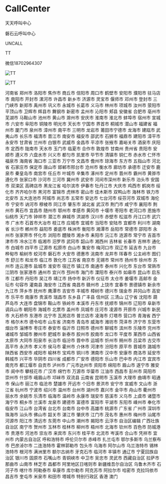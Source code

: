 # CallCenter

天天呼叫中心

磐石云呼叫中心

UNCALL

TT

微信18702964307

![TT](https://github.com/XinnanSui/CallCenter/blob/master/tt.png "天天呼叫中心")

![TT](https://github.com/XinnanSui/CallCenter/blob/master/tt1.png "天天呼叫中心")

河南省
郑州市 洛阳市 焦作市 商丘市 信阳市 周口市 鹤壁市 安阳市 濮阳市 驻马店市
南阳市 开封市 漯河市 许昌市 新乡市 济源市 灵宝市 偃师市 邓州市 登封市 三门峡市
新郑市 禹州市 巩义市 永城市 长葛市 义马市 林州市 项城市 汝州市 荥阳市
平顶山市 卫辉市 辉县市 舞钢市 新密市 孟州市 沁阳市 郏县
安徽省
合肥市 亳州市 芜湖市 马鞍山市 池州市 黄山市 滁州市 安庆市
淮南市 淮北市 蚌埠市 宿州市 宣城市 六安市 阜阳市
铜陵市 明光市 天长市 宁国市 界首市 桐城市 潜山市
福建省
福州市 厦门市 泉州市 漳州市 南平市 三明市 龙岩市 莆田市宁德市
龙海市 建瓯市 武夷山市 长乐市 福清市 晋江市 南安市 福安市 邵武市 石狮市 福鼎市 建阳市 漳平市 永安市
甘肃省
兰州市 白银市 武威市 金昌市 平凉市 张掖市 嘉峪关市 酒泉市
庆阳市 定西市 陇南市 天水市 玉门市 临夏市 合作市 敦煌市 甘南州
贵州省
贵阳市 安顺市 遵义市 六盘水市 兴义市 都匀市 凯里市 毕节市 清镇市
铜仁市 赤水市 仁怀市 福泉市
海南省
海口市 三亚市 万宁市 文昌市 儋州市 琼海市 东方市 五指山市
河北省
石家庄市 保定市 唐山市 邯郸市邢台市 沧州市 衡水市 廊坊市 承德市 迁安市
鹿泉市 秦皇岛市 南宫市 任丘市 叶城市 辛集市 涿州市 定州市 晋州市 霸州市
黄骅市 遵化市 张家口市 沙河市 三河市 冀州市 武安市 河间市深州市 新乐市
泊头市 安国市 双滦区 高碑店市
黑龙江省
哈尔滨市 伊春市 牡丹江市 大庆市 鸡西市 鹤岗市 绥化市 齐齐哈尔市
黑河市 富锦市 虎林市 密山市 佳木斯市 双鸭山市 海林市 铁力市 北安市
五大连池市 阿城市 尚志市 五常市 安达市 七台河市 绥芬河市 双城市
海伦市 宁安市 讷河市 穆棱市 同江市 肇东市
湖北省
武汉市 荆门市 咸宁市 襄阳市 荆州市 黄石市 宜昌市 随州市
鄂州市 孝感市 黄冈市 十堰市 枣阳市 老河口市 恩施市 仙桃市
天门市 钟祥市 潜江市 麻城市 洪湖市 汉川市 赤壁市 松滋市
丹江口市 武穴市 广水市 石首市大冶市 枝江市 应城市 宜城市
当阳市 安陆市 宜都市 利川市
湖南省
长沙市 郴州市 益阳市 娄底市 株洲市 衡阳市 湘潭市
岳阳市 常德市 邵阳市 永州市 张家界市 怀化市 浏阳市
醴陵市 湘乡市 耒阳市 沅江市 涟源市 常宁市 吉首市
津市市 冷水江市 临湘市 汨罗市 武冈市 韶山市 湘西州
吉林省
长春市 吉林市 通化市 白城市 四平市 辽源市 松原市 白山市
集安市 梅河口市 双辽市 延吉市 九台市 桦甸市 榆树市 蛟河市
磐石市 大安市 德惠市 洮南市 龙井市 珲春市 公主岭市 图们市
舒兰市 和龙市 临江市 敦化市
江苏省
南京市 无锡市 常州市 扬州市 徐州市 苏州市 连云港市 盐城市
淮安市 宿迁市 镇江市 南通市 泰州市 兴化市 东台市 常熟市
江阴市 张家港市 通州市 宜兴市 邳州市 海门市 溧阳市 泰兴市
如皋市 昆山市 启东市 江都市 丹阳市 吴江市 靖江市 扬中市
新沂市 仪征市 太仓市 姜堰市 高邮市 金坛市 句容市 灌南县 海安市
江西省
南昌市 赣州市 上饶市 宜春市 景德镇市 新余市 九江市 萍乡市
抚州市 鹰潭市 吉安市 丰城市 樟树市 德兴市 瑞金市 井冈山市
高安市 乐平市 南康市 贵溪市 瑞昌市 东乡县 广丰县 信州区 三清山
辽宁省
沈阳市 葫芦岛市 大连市 盘锦市 鞍山市 铁岭市 本溪市 丹东市
抚顺市 锦州市 辽阳市 阜新市 调兵山市 朝阳市 海城市 北票市
盖州市 凤城市 庄河市 凌源市 开原市 兴城市 新民市 大石桥市
东港市 北宁市 瓦房店市 普兰店市 凌海市 灯塔市 营口市
青海省
西宁市 格尔木市 德令哈市
山东省
济南市 青岛市 威海市 潍坊市 菏泽市 济宁市 东营市烟台市
淄博市 枣庄市 泰安市 临沂市 日照市 德州市 聊城市 滨州市
乐陵市 兖州市 诸城市 邹城市 滕州市 肥城市 新泰市 胶州市
胶南市 龙口市 平度市 莱西市
山西省
太原市 大同市 阳泉市 长治市 临汾市 晋中市 运城市 忻州市
朔州市 吕梁市 古交市 高平市 永济市 孝义市 侯马市 霍州市
介休市 河津市 汾阳市 原平市 晋城市 潞城市
陕西省
西安市 咸阳市 榆林市 宝鸡市 铜川市 渭南市 汉中市 安康市
商洛市 延安市 韩城市 兴平市 华阴市
四川省
成都市 广安市 德阳市 乐山市 巴中市 内江市 宜宾市 南充市
都江堰市 自贡市 泸州市 广元市达州市 资阳市 绵阳市 眉山市
遂宁市 雅安市 阆中市 攀枝花市 广汉市 绵竹市 万源市 华蓥市
江油市 西昌市 彭州市 简阳市 崇州市 什邡市 峨眉山市 邛崃市 双流县
云南省
昆明市 玉溪市 大理市 曲靖市 昭通市 保山市 丽江市 临沧市 楚雄市
开远市 个旧市 景洪市 安宁市 宣威市 文山市
浙江省
杭州市 宁波市 绍兴市 温州市 台州市 湖州市 嘉兴市 金华市 舟山市
衢州市 丽水市 余姚市 乐清市 临海市 温岭市 永康市 瑞安市 慈溪市
义乌市 上虞市 诸暨市 海宁市 桐乡市 兰溪市 龙泉市 建德市 富德市
富阳市 平湖市 东阳市 嵊州市 奉化市 临安市 江山市
台湾省
台北市 台南市 台中市 高雄市 桃源市
广东省
广州市 深圳市 珠海市 汕头市 佛山市 韶关市 湛江市 肇庆市 江门市 茂名市 惠州市 梅州市 汕尾市 河源市 阳江市 清远市 东莞市 中山市 潮州市 揭阳市 云浮市
自治区编辑
广西壮族自治区
南宁市 贺州市 玉林市 桂林市 柳州市 梧州市 北海市 钦州市 百色市
防城港市 贵港市 河池市 崇左市 来宾市 东兴市 桂平市 北流市
岑溪市 合山市 凭祥市 宜州市
内蒙古自治区
呼和浩特市 呼伦贝尔市 赤峰市 扎兰屯市 鄂尔多斯市 乌兰察布市
巴彦淖尔市 二连浩特市 霍林郭勒市 包头市 乌海市 阿尔山市
乌兰浩特市 锡林浩特市 根河市 满洲里市 额尔古纳市 牙克石市
临河市 丰镇市 通辽市
宁夏回族自治区
银川市 固原市 石嘴山市 青铜峡市 中卫市 吴忠市 灵武市
西藏自治区
拉萨市 那曲市 山南市 林芝市 昌都市 阿里地区日喀则市
新疆维吾尔自治区
乌鲁木齐市 石河子市 喀什市 阿勒泰市 阜康市 库尔勒市 阿克苏市
阿拉尔市 哈密市 克拉玛依市 昌吉市 奎屯市 米泉市 和田市 塔城市
特别行政区
香港 澳门
